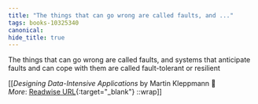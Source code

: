 ```yaml
---
title: "The things that can go wrong are called faults, and ..."
tags: books-10325340
canonical: 
hide_title: true
---
```


The things that can go wrong are called faults, and systems that anticipate faults and can cope with them are called fault-tolerant or resilient


[[<cite>_Designing Data-Intensive Applications_</cite> by Martin Kleppmann 📕<br>
_More_: [Readwise URL](https://readwise.io/open/210672393){:target="_blank"}
::wrap]]